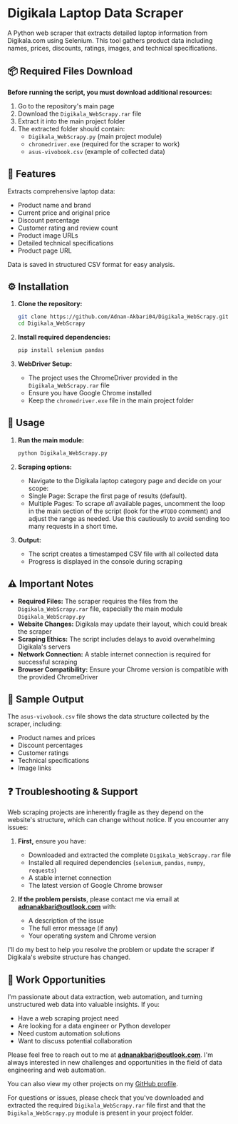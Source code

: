 # Digikala Laptop Data Scraper

A Python web scraper that extracts detailed laptop information from Digikala.com using Selenium. This tool gathers product data including names, prices, discounts, ratings, images, and technical specifications.

## 📦 Required Files Download

**Before running the script, you must download additional resources:**

1. Go to the repository's main page
2. Download the `Digikala_WebScrapy.rar` file
3. Extract it into the main project folder
4. The extracted folder should contain:
   - `Digikala_WebScrapy.py` (main project module)
   - `chromedriver.exe` (required for the scraper to work)
   - `asus-vivobook.csv` (example of collected data)

## 🚀 Features

Extracts comprehensive laptop data:
- Product name and brand
- Current price and original price
- Discount percentage
- Customer rating and review count
- Product image URLs
- Detailed technical specifications
- Product page URL

Data is saved in structured CSV format for easy analysis.

## ⚙️ Installation

1. **Clone the repository:**
   ```bash
   git clone https://github.com/Adnan-Akbari04/Digikala_WebScrapy.git
   cd Digikala_WebScrapy
   ```

2. **Install required dependencies:**
   ```bash
   pip install selenium pandas
   ```

3. **WebDriver Setup:**
   - The project uses the ChromeDriver provided in the `Digikala_WebScrapy.rar` file
   - Ensure you have Google Chrome installed
   - Keep the `chromedriver.exe` file in the main project folder

## 📖 Usage

1. **Run the main module:**
   ```bash
   python Digikala_WebScrapy.py
   ```

2. **Scraping options:**
    -   Navigate to the Digikala laptop category page and decide on your scope:
    -   Single Page: Scrape the first page of results (default).
    -   Multiple Pages: To scrape *all* available pages, uncomment the loop in the main section of the script (look for the `#TODO` comment) and adjust the                range as needed. Use this cautiously to avoid sending too many requests in a short time.

3. **Output:**
   - The script creates a timestamped CSV file with all collected data
   - Progress is displayed in the console during scraping

## ⚠️ Important Notes

- **Required Files:** The scraper requires the files from the `Digikala_WebScrapy.rar` file, especially the main module `Digikala_WebScrapy.py`
- **Website Changes:** Digikala may update their layout, which could break the scraper
- **Scraping Ethics:** The script includes delays to avoid overwhelming Digikala's servers
- **Network Connection:** A stable internet connection is required for successful scraping
- **Browser Compatibility:** Ensure your Chrome version is compatible with the provided ChromeDriver
## 📄 Sample Output

The `asus-vivobook.csv` file shows the data structure collected by the scraper, including:
- Product names and prices
- Discount percentages
- Customer ratings
- Technical specifications
- Image links

## ❓ Troubleshooting & Support

Web scraping projects are inherently fragile as they depend on the website's structure, which can change without notice. If you encounter any issues:

1. **First,** ensure you have:
   - Downloaded and extracted the complete `Digikala_WebScrapy.rar` file
   - Installed all required dependencies (`selenium`, `pandas`, `numpy`, `requests`)
   - A stable internet connection
   - The latest version of Google Chrome browser

2. **If the problem persists**, please contact me via email at **adnanakbari@outlook.com** with:
   - A description of the issue
   - The full error message (if any)
   - Your operating system and Chrome version

I'll do my best to help you resolve the problem or update the scraper if Digikala's website structure has changed.

## 💼 Work Opportunities

I'm passionate about data extraction, web automation, and turning unstructured web data into valuable insights. If you:

- Have a web scraping project need
- Are looking for a data engineer or Python developer
- Need custom automation solutions
- Want to discuss potential collaboration

Please feel free to reach out to me at **adnanakbari@outlook.com**. I'm always interested in new challenges and opportunities in the field of data engineering and web automation.

You can also view my other projects on my [GitHub profile](https://github.com/Adnan-Akbari04).



For questions or issues, please check that you've downloaded and extracted the required `Digikala_WebScrapy.rar` file first and that the `Digikala_WebScrapy.py` module is present in your project folder.
